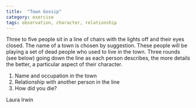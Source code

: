 ```yaml
---
title:  "Town Gossip"
category: exercise
tags: observation, character, relationship
---
```

Three to five people sit in a line of chairs with the lights off and their eyes closed.
The name of a town is chosen by suggestion.
These people will be playing a set of dead people who used to live in the town.
Three rounds (see below) going down the line as each person describes, the more details the better, a particular aspect of their character.

1. Name and occupation in the town
2. Relationship with another person in the line
3. How did you die?

Laura Irwin
